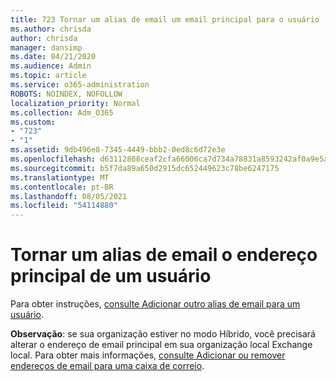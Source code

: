 ```yaml
---
title: 723 Tornar um alias de email um email principal para o usuário
ms.author: chrisda
author: chrisda
manager: dansimp
ms.date: 04/21/2020
ms.audience: Admin
ms.topic: article
ms.service: o365-administration
ROBOTS: NOINDEX, NOFOLLOW
localization_priority: Normal
ms.collection: Adm_O365
ms.custom:
- "723"
- "1"
ms.assetid: 9db496e8-7345-4449-bbb2-0ed8c6d72e3e
ms.openlocfilehash: d63112808ceaf2cfa66006ca7d734a78831a8593242af0a9e5ad86787e67cf1a
ms.sourcegitcommit: b5f7da89a650d2915dc652449623c78be6247175
ms.translationtype: MT
ms.contentlocale: pt-BR
ms.lasthandoff: 08/05/2021
ms.locfileid: "54114880"
---
```

# <a name="make-an-email-alias-the-primary-address-for-a-user"></a>Tornar um alias de email o endereço principal de um usuário

Para obter instruções, [consulte Adicionar outro alias de email para um usuário](https://docs.microsoft.com/microsoft-365/admin/email/add-another-email-alias-for-a-user).

**Observação**: se sua organização estiver no modo Híbrido, você precisará alterar o endereço de email principal em sua organização local Exchange local. Para obter mais informações, [consulte Adicionar ou remover endereços de email para uma caixa de correio](https://technet.microsoft.com/library/bb123794.aspx).

